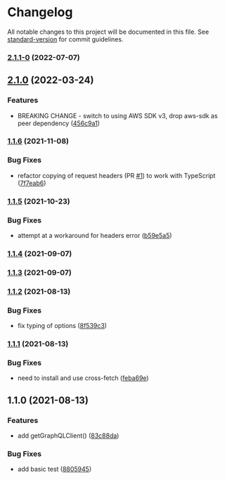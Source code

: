 # Changelog

All notable changes to this project will be documented in this file. See [standard-version](https://github.com/conventional-changelog/standard-version) for commit guidelines.

### [2.1.1-0](https://github.com/stevecaldwell77/graphql-request-appsync-iam-js/compare/v2.1.0...v2.1.1-0) (2022-07-07)

## [2.1.0](https://github.com/stevecaldwell77/graphql-request-appsync-iam-js/compare/v1.1.6...v2.1.0) (2022-03-24)


### Features

* BREAKING CHANGE - switch to using AWS SDK v3, drop aws-sdk as peer dependency ([456c9a1](https://github.com/stevecaldwell77/graphql-request-appsync-iam-js/commit/456c9a13cae898b6d6d29bbaf8ddcd7f62782db7))

### [1.1.6](https://github.com/stevecaldwell77/graphql-request-appsync-iam-js/compare/v1.1.5...v1.1.6) (2021-11-08)


### Bug Fixes

* refactor copying of request headers (PR [#1](https://github.com/stevecaldwell77/graphql-request-appsync-iam-js/issues/1)) to work with TypeScript ([7f7eab6](https://github.com/stevecaldwell77/graphql-request-appsync-iam-js/commit/7f7eab6c5f66b712e74daaa18a7adbb26fe21854))

### [1.1.5](https://github.com/stevecaldwell77/graphql-request-appsync-iam-js/compare/v1.1.4...v1.1.5) (2021-10-23)


### Bug Fixes

* attempt at a workaround for headers error ([b59e5a5](https://github.com/stevecaldwell77/graphql-request-appsync-iam-js/commit/b59e5a594bc4e8b271777f50acea19011de65135))

### [1.1.4](https://github.com/stevecaldwell77/graphql-request-appsync-iam-js/compare/v1.1.3...v1.1.4) (2021-09-07)

### [1.1.3](https://github.com/stevecaldwell77/graphql-request-appsync-iam-js/compare/v1.1.2...v1.1.3) (2021-09-07)

### [1.1.2](https://github.com/stevecaldwell77/graphql-request-appsync-iam-js/compare/v1.1.1...v1.1.2) (2021-08-13)


### Bug Fixes

* fix typing of options ([8f539c3](https://github.com/stevecaldwell77/graphql-request-appsync-iam-js/commit/8f539c33f1a8d0d1a01762ec4674dcb5667b1a57))

### [1.1.1](https://github.com/stevecaldwell77/graphql-request-appsync-iam-js/compare/v1.1.0...v1.1.1) (2021-08-13)


### Bug Fixes

* need to install and use cross-fetch ([feba69e](https://github.com/stevecaldwell77/graphql-request-appsync-iam-js/commit/feba69e2ff58292250dad1bd60b4330ccf02b2e1))

## 1.1.0 (2021-08-13)


### Features

* add getGraphQLClient() ([83c88da](https://github.com/stevecaldwell77/graphql-request-appsync-iam-js/commit/83c88da0b69566bbf88285dd3e1969fef3af0749))


### Bug Fixes

* add basic test ([8805945](https://github.com/stevecaldwell77/graphql-request-appsync-iam-js/commit/8805945043a8da60851d0dc176642df3a032a61e))
